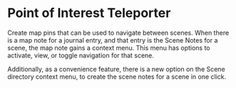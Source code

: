 # Point of Interest Teleporter
Create map pins that can be used to navigate between scenes. When there is a map note for a journal entry, and that entry is the Scene Notes for a scene, the map note gains a context menu. This menu has options to activate, view, or toggle navigation for that scene.

Additionally, as a convenience feature, there is a new option on the Scene directory context menu, to create the scene notes for a scene in one click.
